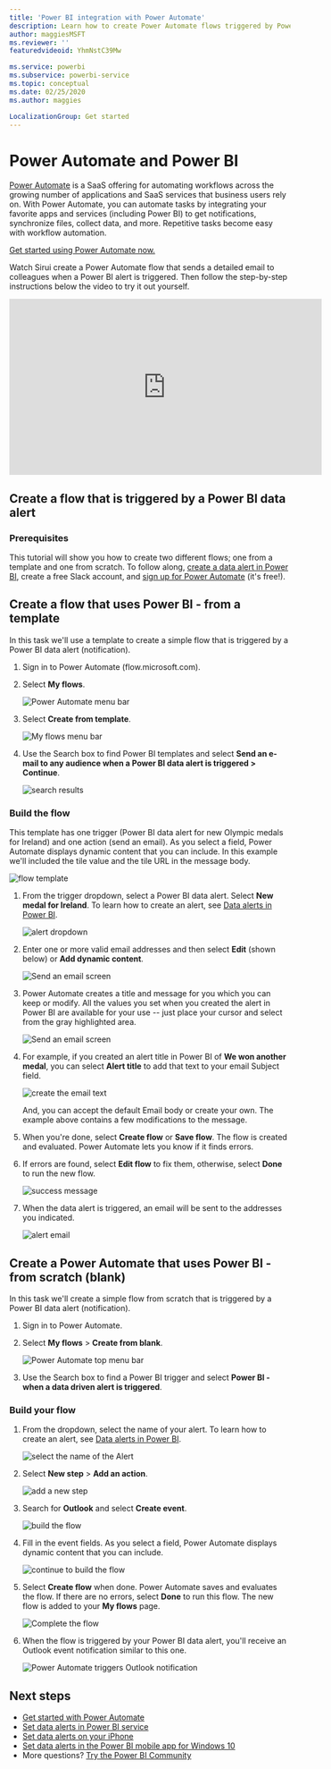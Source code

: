 ```yaml
---
title: 'Power BI integration with Power Automate'
description: Learn how to create Power Automate flows triggered by Power BI data alerts.
author: maggiesMSFT
ms.reviewer: ''
featuredvideoid: YhmNstC39Mw

ms.service: powerbi
ms.subservice: powerbi-service
ms.topic: conceptual
ms.date: 02/25/2020
ms.author: maggies

LocalizationGroup: Get started
---
```

# Power Automate and Power BI

[Power Automate](https://docs.microsoft.com/power-automate/getting-started) is a SaaS offering for automating workflows across the growing number of applications and SaaS services that business users rely on. With Power Automate, you can automate tasks by integrating your favorite apps and services (including Power BI) to get notifications, synchronize files, collect data, and more. Repetitive tasks become easy with workflow automation.

[Get started using Power Automate now.](https://docs.microsoft.com/power-automate/getting-started)

Watch Sirui create a Power Automate flow that sends a detailed email to colleagues when a Power BI alert is triggered. Then follow the step-by-step instructions below the video to try it out yourself.

<iframe width="560" height="315" src="https://www.youtube.com/embed/YhmNstC39Mw" frameborder="0" allowfullscreen></iframe>

## Create a flow that is triggered by a Power BI data alert

### Prerequisites
This tutorial will show you how to create two different flows; one from a template and one from scratch. To follow along, [create a data alert in Power BI](service-set-data-alerts.md), create a free Slack account, and [sign up for Power Automate](https://flow.microsoft.com/#home-signup) (it's free!).

## Create a flow that uses Power BI - from a template
In this task we'll use a template to create a simple flow that is triggered by a Power BI data alert (notification).

1. Sign in to Power Automate (flow.microsoft.com).
2. Select **My flows**.
   
   ![Power Automate menu bar](media/service-flow-integration/power-bi-my-flows.png)
3. Select **Create from template**.
   
    ![My flows menu bar](media/service-flow-integration/power-bi-template.png)
4. Use the Search box to find Power BI templates and select **Send an e-mail to any audience when a Power BI data alert is triggered > Continue**.
   
    ![search results](media/service-flow-integration/power-bi-flow-alert.png)


### Build the flow
This template has one trigger (Power BI data alert for new Olympic medals for Ireland) and one action (send an email). As you select a field, Power Automate displays dynamic content that you can include.  In this example we'll included the tile value and the tile URL in the message body.

![flow template](media/service-flow-integration/power-bi-template1.png)

1. From the trigger dropdown, select a Power BI data alert. Select **New medal for Ireland**. To learn how to create an alert, see [Data alerts in Power BI](service-set-data-alerts.md).
   
   ![alert dropdown](media/service-flow-integration/power-bi-trigger-flow.png)
2. Enter one or more valid email addresses and then select **Edit** (shown below) or **Add dynamic content**. 
   
   ![Send an email screen](media/service-flow-integration/power-bi-flow-email.png)

3. Power Automate creates a title and message for you which you can keep or modify. All the values you set when you created the alert in Power BI are available for your use -- just place your cursor and select from the gray highlighted area. 

   ![Send an email screen](media/service-flow-integration/power-bi-flow-email-default.png)

1.  For example, if you created an alert title in Power BI of **We won another medal**, you can select **Alert title** to add that text to your email Subject field.

    ![create the email text](media/service-flow-integration/power-bi-flow-message.png)

    And, you can accept the default Email body or create your own. The example above contains a few modifications to the message.

1. When you're done, select **Create flow** or **Save flow**.  The flow is created and evaluated.  Power Automate lets you know if it finds errors.
2. If errors are found, select **Edit flow** to fix them, otherwise, select **Done** to run the new flow.
   
   ![success message](media/service-flow-integration/power-bi-flow-running.png)
5. When the data alert is triggered, an email will be sent to the addresses you indicated.  
   
   ![alert email](media/service-flow-integration/power-bi-flow-email2.png)

## Create a Power Automate that uses Power BI - from scratch (blank)
In this task we'll create a simple flow from scratch that is triggered by a Power BI data alert (notification).

1. Sign in to Power Automate.
2. Select **My flows** > **Create from blank**.
   
   ![Power Automate top menu bar](media/service-flow-integration/power-bi-my-flows.png)
3. Use the Search box to find a Power BI trigger and select **Power BI - when a data driven alert is triggered**.

### Build your flow
1. From the dropdown, select the name of your alert.  To learn how to create an alert, see [Data alerts in Power BI](service-set-data-alerts.md).
   
    ![select the name of the Alert](media/service-flow-integration/power-bi-totalstores2.png)
2. Select **New step** > **Add an action**.
   
   ![add a new step](media/service-flow-integration/power-bi-new-step.png)
3. Search for **Outlook** and select **Create event**.
   
   ![build the flow](media/service-flow-integration/power-bi-create-event.png)
4. Fill in the event fields. As you select a field, Power Automate displays dynamic content that you can include.
   
   ![continue to build the flow](media/service-flow-integration/power-bi-flow-event.png)
5. Select **Create flow** when done.  Power Automate saves and evaluates the flow. If there are no errors, select **Done** to run this flow.  The new flow is added to your **My flows** page.
   
   ![Complete the flow](media/service-flow-integration/power-bi-flow-running.png)
6. When the flow is triggered by your Power BI data alert, you'll receive an Outlook event notification similar to this one.
   
    ![Power Automate triggers Outlook notification](media/service-flow-integration/power-bi-flow-notice.png)

## Next steps
* [Get started with Power Automate](https://docs.microsoft.com/power-automate/getting-started/)
* [Set data alerts in Power BI service](service-set-data-alerts.md)
* [Set data alerts on your iPhone](consumer/mobile/mobile-set-data-alerts-in-the-mobile-apps.md)
* [Set data alerts in the Power BI mobile app for Windows 10](consumer/mobile/mobile-set-data-alerts-in-the-mobile-apps.md)
* More questions? [Try the Power BI Community](https://community.powerbi.com/)

